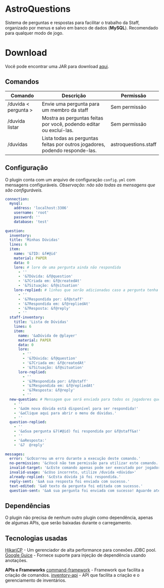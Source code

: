 # AstroQuestions

Sistema de perguntas e respostas para facilitar o trabalho da Staff, organizado por menus e salvo em banco de dados (**MySQL**). Recomendado para qualquer modo de jogo.

# Download

Você pode encontrar uma JAR para download [aqui](https://github.com/GabrielBS-21/AstroQuestions/releases).

## Comandos

| Comando | Descrição | Permissão |
|----------------|-------------------------------|-----------------------------|
|/duvida < pergunta > |Envie uma pergunta para um membro da staff            |Sem permissão
|/duvida listar |Mostra as perguntas feitas por você, podendo editar ou excluí-las.           |Sem permissão            |
|/duvidas |Lista todas as perguntas feitas por outros jogadores, podendo responde-las.|astroquestions.staff|


## Configuração

O plugin conta com um arquivo de configuração ``config.yml`` com mensagens configuráveis. 
*Observação: não são todas as mensagens que são configuráveis.*

```yaml
connection:  
  mysql:  
    address: 'localhost:3306'  
    username: 'root'  
    password: ''  
    database: 'test'  
  
question:  
  inventory:  
  title: 'Minhas Dúvidas'  
  lines: 6  
  item:  
    name: '&7ID: &f#@id'  
    material: PAPER  
    data: 0  
    lore: # lore de uma pergunta ainda não respondida  
      - ''  
      - '&7Dúvida: &f@question'  
      - '&7Criada em: &f@createdAt'  
      - '&7Situação: &f@situation'  
    lore-replied: # linhas que serão adicionadas caso a pergunta tenha sido respondida  
      - ''  
      - '&7Respondida por: &f@staff'  
	  - '&7Respondida em: &f@repliedAt'  
	  - '&7Resposta: &f@reply'  
	  - ''  
  staff-inventory:  
    title: 'Lista de Dúvidas'  
    lines: 6  
	item:  
      name: '&aDúvida de @player'  
      material: PAPER  
	  data: 0  
	  lore:  
	    - ''  
	    - '&7Dúvida: &f@question'  
	    - '&7Criada em: &f@createdAt'  
	    - '&7Situação: &f@situation'  
      lore-replied:  
	    - ''  
	    - '&7Respondida por: &f@staff'  
	    - '&7Respondida em: &f@repliedAt'  
	    - '&7Resposta: &f@reply'  
	    - ''  
  new-question: # Mensagem que será enviada para todos os jogadores que tiverem permissão (astroquestions.staff)  
    - ''  
    - '&aUm nova dúvida está disponível para ser respondida!'  
    - '&aClique aqui para abrir o menu de dúvidas.'  
    - ''  
  question-replied:  
    - ''  
    - '&aSua pergunta &7(#@id) foi respondida por &f@staff&a!'  
    - ''  
    - '&aResposta:'  
    - '&7  @reply'  
  
messages:  
  error: '&cOcorreu um erro durante a execução deste comando.'  
  no-permission: '&cVocê não tem permissão para utilizar este comando.'  
  invalid-target: '&cEste comando apenas pode ser executado por jogadores.'  
  invalid-usage: '&cUso incorreto, utilize /duvida <dúvida>'  
  already-replied: '&cEsta dúvida já foi respondida.'  
  reply-sent: '&aA sua resposta foi enviada com sucesso.'  
  text-edited: '&aO texto da pergunta foi editada com sucesso.'  
  question-sent: '&aA sua pergunta foi enviada com sucesso! Aguarde até uma resposta.'
  ``` 

## Dependências

O plugin não precisa de nenhum outro plugin como dependência, apenas de algumas APIs, que serão baixadas durante o carregamento.

## Tecnologias usadas

[HikariCP](https://github.com/brettwooldridge/HikariCP) - Um gerenciador de alta performance para conexões JDBC pool.
[Google Guice](https://github.com/google/guice) - Fornece suporte para injeção de dependência usando anotações.

**APIs e Frameworks**
[command-framework](https://github.com/SaiintBrisson/command-framework) - Framework que facilita a criação de comandos.
[inventory-api](https://github.com/HenryFabio/inventory-api) - API que facilita a criação e o gerenciamento de inventários.
